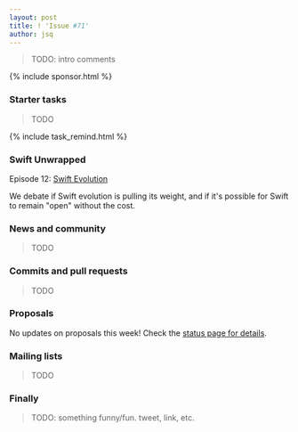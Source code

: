 ```yaml
---
layout: post
title: ! 'Issue #71'
author: jsq
---
```


> TODO: intro comments

<!--excerpt-->

{% include sponsor.html %}

### Starter tasks

> TODO

{% include task_remind.html %}

### Swift Unwrapped

Episode 12: [Swift Evolution](https://spec.fm/podcasts/swift-unwrapped/69638)

We debate if Swift evolution is pulling its weight, and if it's possible for Swift to remain "open" without the cost.

### News and community

> TODO

### Commits and pull requests

> TODO

### Proposals

No updates on proposals this week! Check the [status page for details](https://apple.github.io/swift-evolution/).

### Mailing lists

> TODO

### Finally

> TODO: something funny/fun. tweet, link, etc.
